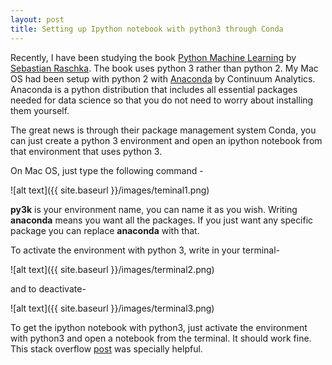 ```yaml
---
layout: post
title: Setting up Ipython notebook with python3 through Conda
---
```


Recently, I have been studying the book [Python Machine Learning](http://www.amazon.com/Python-Machine-Learning-Sebastian-Raschka/dp/1783555130/ref=sr_1_2?ie=UTF8&qid=1437754343&sr=8-2&keywords=python+machine+learning+essentials) by [Sebastian Raschka](http://sebastianraschka.com/). The book uses python 3 rather than python 2. My Mac OS had been setup with python 2 with [Anaconda](https://www.continuum.io/downloads) by Continuum Analytics. Anaconda is a python distribution that includes all essential packages needed for data science so that you do not need to worry about installing them yourself.

The great news is through their package management system Conda, you can just create a python 3 environment and open an ipython notebook from that environment that uses python 3. 

On Mac OS, just type the following command -

![alt text]({{ site.baseurl }}/images/teminal1.png)

**py3k** is your environment name, you can name it as you wish. Writing **anaconda** means you want all the packages. If you just want any specific package you can replace **anaconda** with that.

To activate the environment with python 3, write in your terminal-

![alt text]({{ site.baseurl }}/images/terminal2.png)

and to deactivate-

![alt text]({{ site.baseurl }}/images/terminal3.png)

To get the ipython notebook with python3, just activate the environment with python3 and open a notebook from the terminal. It should work fine. This stack overflow [post](http://stackoverflow.com/questions/24405561/how-to-install-2-anacondas-python-2-7-and-3-4-on-mac-os-10-9/24415581) was specially helpful.

